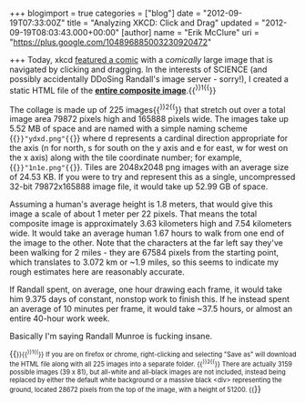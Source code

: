 +++
blogimport = true
categories = ["blog"]
date = "2012-09-19T07:33:00Z"
title = "Analyzing XKCD: Click and Drag"
updated = "2012-09-19T08:03:43.000+00:00"
[author]
name = "Erik McClure"
uri = "https://plus.google.com/104896885003230920472"

+++
Today, xkcd [featured a comic](http://xkcd.com/1110/) with a *comically* large image that is navigated by clicking and dragging. In the interests of SCIENCE (and possibly accidentally DDoSing Randall's image server - sorry!), I created a static HTML file of the **[entire composite image](http://blackspherestudios.com/storage/xkcd_huge_static.html)**.{{<sup>}}1{{</sup>}}

The collage is made up of 225 images{{<sup>}}2{{</sup>}} that stretch out over a total image area 79872 pixels high and 165888 pixels wide. The images take up 5.52 MB of space and are named with a simple naming scheme {{<code>}}"ydxd.png"{{</code>}} where d represents a cardinal direction appropriate for the axis (n for north, s for south on the y axis and e for east, w for west on the x axis) along with the tile coordinate number; for example, {{<code>}}"1n1e.png"{{</code>}}. Tiles are 2048x2048 png images with an average size of 24.53 KB. If you were to try and represent this as a single, uncompressed 32-bit 79872x165888 image file, it would take up 52.99 GB of space.

Assuming a human's average height is 1.8 meters, that would give this image a scale of about 1 meter per 22 pixels. That means the total composite image is approximately 3.63 kilometers high and 7.54 kilometers wide. It would take an average human 1.67 hours to walk from one end of the image to the other. Note that the characters at the far left say they've been walking for 2 miles - they are 67584 pixels from the starting point, which translates to 3.072 km or ~1.9 miles, so this seems to indicate my rough estimates here are reasonably accurate.

If Randall spent, on average, one hour drawing each frame, it would take him 9.375 days of constant, nonstop work to finish this. If he instead spent an average of 10 minutes per frame, it would take ~37.5 hours, or almost an entire 40-hour work week.

Basically I'm saying Randall Munroe is fucking insane.

{{<span style="font-size:80%">}}{{<sup>}}1{{</sup>}} If you are on firefox or chrome, right-clicking and selecting "Save as" will download the HTML file along with all 225 images into a separate folder.
{{<sup>}}2{{</sup>}} There are actually 3159 possible images (39 x 81), but all-white and all-black images are not included, instead being replaced by either the default white background or a massive black &lt;div&gt; representing the ground, located 28672 pixels from the top of the image, with a height of 51200.
{{</span>}}
